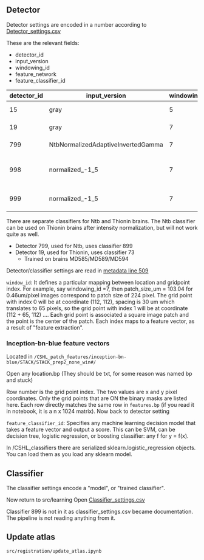 ## Detector

Detector settings are encoded in a number according to [Detector_settings.csv](https://github.com/ActiveBrainAtlas/MouseBrainAtlas_dev/blob/master/src/learning/detector_settings.csv)

These are the relevant fields: 
- detector_id
- input_version
- windowing_id
- feature_network
- feature_classifier_id

| detector_id	|	input_version |	windowing_id |	feature_network |	feature_classifier_id |	comments	|
|-------------|---------------|------------|------------------|-----------------------|-----------|
|15 |	gray |	5 |	inception-bn-blue |	73 |	NaN |
|19 |	gray |	7 |	inception-bn-blue |	73 |	NaN |
|799 |	NtbNormalizedAdaptiveInvertedGamma |	7 |	inception-bn-blue |	899 |	NaN |
|998 |	normalized_-1_5 |	7 |	inception-bn-blue |	998 |	trained using normalized MD589/MD594/MD585 wit... |
|999 |	normalized_-1_5 |	7 |	inception-bn-blue |	999 |	trained from auto-aligned MD661/MD662 before c... |

There are separate classifiers for Ntb and Thionin brains. The Ntb classifier can be used on Thionin brains after intensity normalization, but will not work quite as well.
  - Detector 799, used for Ntb, uses classifier 899
  - Detector 19, used for Thionin, uses classifier 73
    - Trained on brains MD585/MD589/MD594

Detector/classifier settings are read in [metadata line 509](https://github.com/ActiveBrainAtlas/MouseBrainAtlas_dev/blob/master/src/utilities/metadata.py#L535)

`window_id`: It defines a particular mapping between location and gridpoint index. For example, say windowing_id =7, then patch_size_um = 103.04 for 0.46um/pixel images correspond to patch size of 224 pixel. The grid point with index 0 will be at coordinate (112, 112), spacing is 30 um which translates to 65 pixels, so the grid point with index 1 will be at coordinate (112 + 65, 112) .... Each grid point is associated a square image patch and the point is the center of the patch. Each index maps to a feature vector, as a result of "feature extraction".


### Inception-bn-blue feature vectors

Located in `/CSHL_patch_features/inception-bn-blue/STACK/STACK_prep2_none_win#/`

Open any location.bp (They should be txt, for some reason was named bp and stuck)

Row number is the grid point index. The two values are x and y pixel coordinates. Only the grid points that are ON the binary masks are listed here. Each row directly matches the same row in `features.bp` (if you read it in notebook, it is a  n x 1024 matrix). Now back to detector setting 

`feature_classifier_id`: Specifies any machine learning decision model that takes a feature vector and output a score. This can be SVM, can be decision tree, logistic regression, or boosting classifier: any f for y = f(x).

In /CSHL_classifiers there are serialized sklearn.logistic_regression objects. You can load them as you load any sklearn model.

## Classifier

The classifier settings encode a "model", or "trained classifier".


Now return to src/learning
Open [Classifier_settings.csv](https://github.com/ActiveBrainAtlas/MouseBrainAtlas_dev/blob/master/src/learning/classifier_settings.csv)

Classifier 899 is not in it as classifier_settings.csv became documentation. The pipeline is not reading anything from it.


## Update atlas

`src/registration/update_atlas.ipynb`
